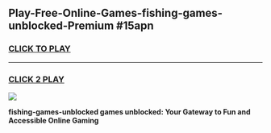 
## Play-Free-Online-Games-fishing-games-unblocked-Premium #15apn
<h3>
<a href="https://premium.freeplayer.one?title=fishing-games-unblocked&ref=8M">CLICK TO PLAY</a></h3>
<hr>

<h3>
<a href="https://premium.freeplayer.one?title=fishing-games-unblocked&ref=8M">CLICK 2 PLAY</a>
  
</h3>

<a href="https://premium.freeplayer.one?title=fishing-games-unblocked&ref=8M"><img src="https://clearcache.store/games.png"></a>


**fishing-games-unblocked games unblocked: Your Gateway to Fun and Accessible Online Gaming**
